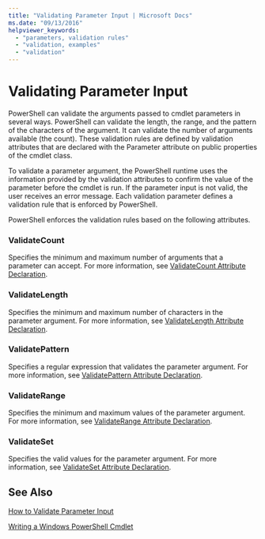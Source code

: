 ```yaml
---
title: "Validating Parameter Input | Microsoft Docs"
ms.date: "09/13/2016"
helpviewer_keywords:
  - "parameters, validation rules"
  - "validation, examples"
  - "validation"
---
```

# Validating Parameter Input

PowerShell can validate the arguments passed to cmdlet parameters in several ways.
PowerShell can validate the length, the range, and the pattern of the characters of the argument.
It can validate the number of arguments available (the count).
These validation rules are defined by validation attributes that are declared with the Parameter attribute on public properties of the cmdlet class.

To validate a parameter argument, the PowerShell runtime uses the information provided by the validation attributes to confirm the value of the parameter before the cmdlet is run.
If the parameter input is not valid, the user receives an error message.
Each validation parameter defines a validation rule that is enforced by PowerShell.

PowerShell enforces the validation rules based on the following attributes.

### ValidateCount

Specifies the minimum and maximum number of arguments that a parameter can accept.
For more information, see [ValidateCount Attribute Declaration](./validatecount-attribute-declaration.md).

### ValidateLength

Specifies the minimum and maximum number of characters in the parameter argument.
For more information, see [ValidateLength Attribute Declaration](./validatelength-attribute-declaration.md).

### ValidatePattern

Specifies a regular expression that validates the parameter argument.
For more information, see [ValidatePattern Attribute Declaration](./validatepattern-attribute-declaration.md).

### ValidateRange

Specifies the minimum and maximum values of the parameter argument.
For more information, see [ValidateRange Attribute Declaration](./validaterange-attribute-declaration.md).

### ValidateSet

Specifies the valid values for the parameter argument.
For more information, see [ValidateSet Attribute Declaration](./validateset-attribute-declaration.md).

## See Also

[How to Validate Parameter Input](./how-to-validate-parameter-input.md)

[Writing a Windows PowerShell Cmdlet](./writing-a-windows-powershell-cmdlet.md)
